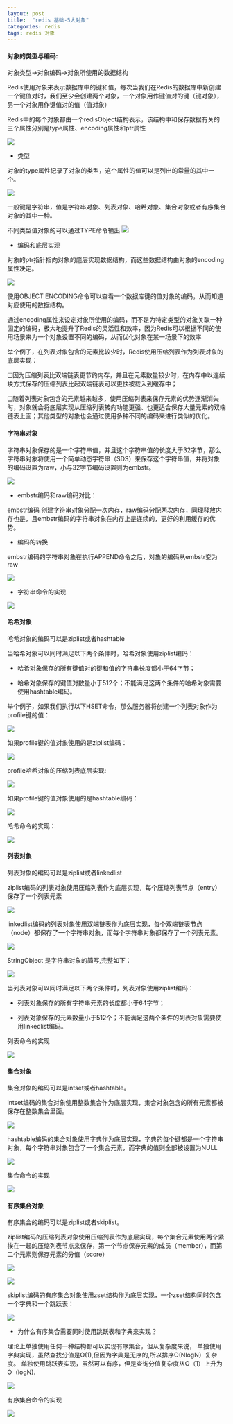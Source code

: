 ```yaml
---
layout: post
title:  "redis 基础-5大对象"
categories: redis
tags: redis 对象
---
```




#### 对象的类型与编码:

对象类型->对象编码->对象所使用的数据结构

Redis使用对象来表示数据库中的键和值，每次当我们在Redis的数据库中新创建一个键值对时，我们至少会创建两个对象，一个对象用作键值对的键（键对象），另一个对象用作键值对的值（值对象）

Redis中的每个对象都由一个redisObject结构表示，该结构中和保存数据有关的三个属性分别是type属性、encoding属性和ptr属性

<!--more-->
![](https://tva1.sinaimg.cn/large/007S8ZIlgy1gh1aokij6gj31860eumz2.jpg)

* 类型

对象的type属性记录了对象的类型，这个属性的值可以是列出的常量的其中一个。

![](https://tva1.sinaimg.cn/large/007S8ZIlgy1gh1aqpij1xj30r20h6tdu.jpg)

一般键是字符串，值是字符串对象、列表对象、哈希对象、集合对象或者有序集合对象的其中一种。

不同类型值对象的可以通过TYPE命令输出
![](https://tva1.sinaimg.cn/large/007S8ZIlgy1gh1avi4btfj30s20c8q7c.jpg)

* 编码和底层实现

对象的ptr指针指向对象的底层实现数据结构，而这些数据结构由对象的encoding属性决定。

![](https://tva1.sinaimg.cn/large/007S8ZIlgy1gh1ay5hjl8j30sq0aatbf.jpg)

使用OBJECT ENCODING命令可以查看一个数据库键的值对象的编码，从而知道对应使用的数据结构。

通过encoding属性来设定对象所使用的编码，而不是为特定类型的对象关联一种固定的编码，极大地提升了Redis的灵活性和效率，因为Redis可以根据不同的使用场景来为一个对象设置不同的编码，从而优化对象在某一场景下的效率

举个例子，在列表对象包含的元素比较少时，Redis使用压缩列表作为列表对象的底层实现：

❑因为压缩列表比双端链表更节约内存，并且在元素数量较少时，在内存中以连续块方式保存的压缩列表比起双端链表可以更快被载入到缓存中；

❑随着列表对象包含的元素越来越多，使用压缩列表来保存元素的优势逐渐消失时，对象就会将底层实现从压缩列表转向功能更强、也更适合保存大量元素的双端链表上面；其他类型的对象也会通过使用多种不同的编码来进行类似的优化。


#### 字符串对象

字符串对象保存的是一个字符串值，并且这个字符串值的长度大于32字节，那么字符串对象将使用一个简单动态字符串（SDS）来保存这个字符串值，并将对象的编码设置为raw，小与32字节编码设置则为embstr。

![](https://tva1.sinaimg.cn/large/007S8ZIlgy1gh1be9pfucj31640b240y.jpg)

* embstr编码和raw编码对比：

embstr编码 创建字符串对象分配一次内存，raw编码分配两次内存，同理释放内存也是，且embstr编码的字符串对象在内存上是连续的，更好的利用缓存的优势。


* 编码的转换

embstr编码的字符串对象在执行APPEND命令之后，对象的编码从embstr变为raw

![](https://tva1.sinaimg.cn/large/007S8ZIlgy1gh1btzg9ssj31fa0ewdi5.jpg)

* 字符串命令的实现

![](https://tva1.sinaimg.cn/large/007S8ZIlgy1gh1bv1g61vj30wr0u0wzq.jpg)


#### 哈希对象

哈希对象的编码可以是ziplist或者hashtable

当哈希对象可以同时满足以下两个条件时，哈希对象使用ziplist编码：

* 哈希对象保存的所有键值对的键和值的字符串长度都小于64字节；

* 哈希对象保存的键值对数量小于512个；不能满足这两个条件的哈希对象需要使用hashtable编码。


举个例子，如果我们执行以下HSET命令，那么服务器将创建一个列表对象作为profile键的值：

![](https://tva1.sinaimg.cn/large/007S8ZIlgy1gh1ceyr7ezj31fa0c040f.jpg)

如果profile键的值对象使用的是ziplist编码：

![](https://tva1.sinaimg.cn/large/007S8ZIlgy1gh1cgljoefj31200jmn16.jpg)

profile哈希对象的压缩列表底层实现:

![](https://tva1.sinaimg.cn/large/007S8ZIlgy1gh1chfkv5oj315w06eq4z.jpg)

如果profile键的值对象使用的是hashtable编码：

![](https://tva1.sinaimg.cn/large/007S8ZIlgy1gh1cjz4sd9j310y0k8af6.jpg)

哈希命令的实现：

![](https://tva1.sinaimg.cn/large/007S8ZIlgy1gh1cm3idw4j30zo0nggxk.jpg)

#### 列表对象

列表对象的编码可以是ziplist或者linkedlist

ziplist编码的列表对象使用压缩列表作为底层实现，每个压缩列表节点（entry）保存了一个列表元素

![](https://tva1.sinaimg.cn/large/007S8ZIlgy1gh6tcs5jd3j30z20863zu.jpg)

linkedlist编码的列表对象使用双端链表作为底层实现，每个双端链表节点（node）都保存了一个字符串对象，而每个字符串对象都保存了一个列表元素。

![](https://tva1.sinaimg.cn/large/007S8ZIlgy1gh6tdx6bicj313w086wgn.jpg)

StringObject 是字符串对象的简写,完整如下：

![](https://tva1.sinaimg.cn/large/007S8ZIlgy1gh6tei8lzsj30u404kdgu.jpg)

当列表对象可以同时满足以下两个条件时，列表对象使用ziplist编码：

* 列表对象保存的所有字符串元素的长度都小于64字节；

* 列表对象保存的元素数量小于512个；不能满足这两个条件的列表对象需要使用linkedlist编码。

列表命令的实现

![](https://tva1.sinaimg.cn/large/007S8ZIlgy1gh6tfra0mkj30sa0o2h1l.jpg)


#### 集合对象

集合对象的编码可以是intset或者hashtable。

intset编码的集合对象使用整数集合作为底层实现，集合对象包含的所有元素都被保存在整数集合里面。

![](https://tva1.sinaimg.cn/large/007S8ZIlgy1gh6tretdeqj30yg08y0uw.jpg)

hashtable编码的集合对象使用字典作为底层实现，字典的每个键都是一个字符串对象，每个字符串对象包含了一个集合元素，而字典的值则全部被设置为NULL

![](https://tva1.sinaimg.cn/large/007S8ZIlgy1gh6trr0e0cj30we0ckaeb.jpg)

集合命令的实现

![](https://tva1.sinaimg.cn/large/007S8ZIlgy1gh6tu7cmc0j30vw0is7h2.jpg)

#### 有序集合对象

有序集合的编码可以是ziplist或者skiplist。

ziplist编码的压缩列表对象使用压缩列表作为底层实现，每个集合元素使用两个紧挨在一起的压缩列表节点来保存，第一个节点保存元素的成员（member），而第二个元素则保存元素的分值（score）

![](https://tva1.sinaimg.cn/large/007S8ZIlgy1gh6twum182j310q0eo77q.jpg)

![](https://tva1.sinaimg.cn/large/007S8ZIlgy1gh6tx9fbsyj30x204g75r.jpg)

skiplist编码的有序集合对象使用zset结构作为底层实现，一个zset结构同时包含一个字典和一个跳跃表：

![](https://tva1.sinaimg.cn/large/007S8ZIlgy1gh6ty5nhk6j318c074wf2.jpg)

* 为什么有序集合需要同时使用跳跃表和字典来实现？

理论上单独使用任何一种结构都可以实现有序集合，但从复杂度来说，
单独使用字典实现，虽然查找分值是O(1),但因为字典是无序的,所以排序O(NlogN）复杂度。
单独使用跳跃表实现，虽然可以有序，但是查询分值复杂度从O（1）上升为O（logN).

![](https://tva1.sinaimg.cn/large/007S8ZIlgy1gh6uc2evb0j30xk0gkgqe.jpg)

有序集合命令的实现

![](https://tva1.sinaimg.cn/large/007S8ZIlgy1gh6udkfts7j30xk0pe7jc.jpg)

